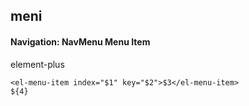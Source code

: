 ## meni
#### Navigation: NavMenu Menu Item
element-plus <el-menu-item>
```
<el-menu-item index="$1" key="$2">$3</el-menu-item>
${4}
```
